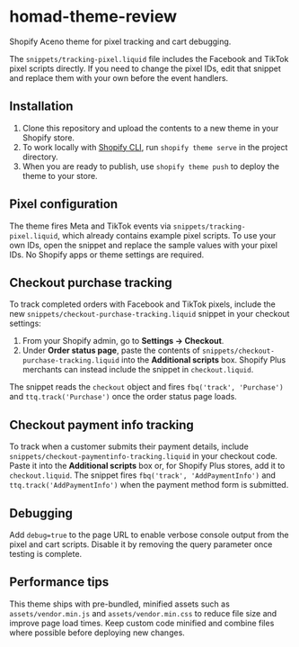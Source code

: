 # homad-theme-review
Shopify Aceno theme for pixel tracking and cart debugging.

The `snippets/tracking-pixel.liquid` file includes the Facebook and TikTok
pixel scripts directly. If you need to change the pixel IDs, edit that snippet
and replace them with your own before the event handlers.

## Installation

1. Clone this repository and upload the contents to a new theme in your Shopify
   store.
2. To work locally with [Shopify CLI](https://shopify.dev/themes/tools/cli), run
   `shopify theme serve` in the project directory.
3. When you are ready to publish, use `shopify theme push` to deploy the theme
   to your store.

## Pixel configuration

The theme fires Meta and TikTok events via `snippets/tracking-pixel.liquid`,
which already contains example pixel scripts. To use your own IDs, open the
snippet and replace the sample values with your pixel IDs. No Shopify apps or
theme settings are required.

## Checkout purchase tracking

To track completed orders with Facebook and TikTok pixels,
include the new `snippets/checkout-purchase-tracking.liquid` snippet in your
checkout settings:

1. From your Shopify admin, go to **Settings → Checkout**.
2. Under **Order status page**, paste the contents of
   `snippets/checkout-purchase-tracking.liquid` into the **Additional scripts**
   box. Shopify Plus merchants can instead include the snippet in
   `checkout.liquid`.

The snippet reads the `checkout` object and fires `fbq('track', 'Purchase')`
and `ttq.track('Purchase')` once the order status page loads.

## Checkout payment info tracking

To track when a customer submits their payment details, include
`snippets/checkout-paymentinfo-tracking.liquid` in your checkout code. Paste it
into the **Additional scripts** box or, for Shopify Plus stores, add it to
`checkout.liquid`. The snippet fires `fbq('track', 'AddPaymentInfo')` and
`ttq.track('AddPaymentInfo')` when the payment method form is submitted.

## Debugging

Add `debug=true` to the page URL to enable verbose console output from the pixel
and cart scripts. Disable it by removing the query parameter once testing is
complete.

## Performance tips

This theme ships with pre-bundled, minified assets such as
`assets/vendor.min.js` and `assets/vendor.min.css` to reduce file size and
improve page load times. Keep custom code minified and combine files where
possible before deploying new changes.
